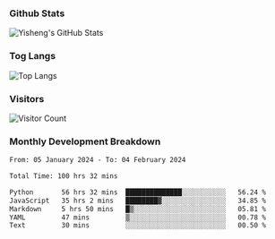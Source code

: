### Github Stats
![Yisheng's GitHub Stats](https://github-readme-stats-9qabuvhk1-gongyisheng.vercel.app/api?username=gongyisheng&count_private=true&show_icons=true)
### Tog Langs
![Top Langs](https://github-readme-stats-9qabuvhk1-gongyisheng.vercel.app/api/top-langs/?username=gongyisheng&layout=compact)
### Visitors
![Visitor Count](https://profile-counter.glitch.me/gongyisheng/count.svg)
### Monthly Development Breakdown
<!--START_SECTION:waka-->

```txt
From: 05 January 2024 - To: 04 February 2024

Total Time: 100 hrs 32 mins

Python       56 hrs 32 mins  ██████████████░░░░░░░░░░░   56.24 %
JavaScript   35 hrs 2 mins   ████████▓░░░░░░░░░░░░░░░░   34.85 %
Markdown     5 hrs 50 mins   █▒░░░░░░░░░░░░░░░░░░░░░░░   05.81 %
YAML         47 mins         ▒░░░░░░░░░░░░░░░░░░░░░░░░   00.78 %
Text         30 mins         ░░░░░░░░░░░░░░░░░░░░░░░░░   00.50 %
```

<!--END_SECTION:waka-->
